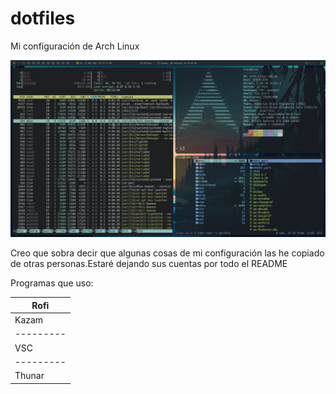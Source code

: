 # dotfiles
Mi configuración de Arch Linux

![](./images/entorno.png)

Creo que sobra decir que algunas cosas de mi configuración las he copiado de otras personas.Estaré dejando sus cuentas por todo el README

Programas que uso:


|  Rofi   |
|---------|
|  Kazam  |
|---------|
|   VSC   |
|---------|
| Thunar  |

